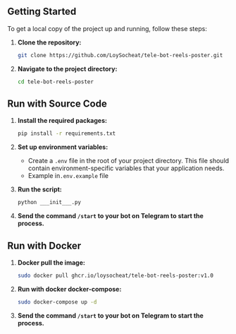 ## Getting Started

To get a local copy of the project up and running, follow these steps:


1. **Clone the repository:**
    
    ```bash
    git clone https://github.com/LoySocheat/tele-bot-reels-poster.git
    ```

2. **Navigate to the project directory:**

    ```bash
    cd tele-bot-reels-poster
    ```
## Run with Source Code

1. **Install the required packages:**

    ```bash
    pip install -r requirements.txt
    ```

2. **Set up environment variables:**

    - Create a `.env` file in the root of your project directory. This file should contain environment-specific variables that your application needs. 
    - Example in`.env.example` file

3. **Run the script:**

    ```bash
    python ___init___.py
    ```

4. **Send the command `/start` to your bot on Telegram to start the process.**

## Run with Docker

1. **Docker pull the image:**

    ```bash
    sudo docker pull ghcr.io/loysocheat/tele-bot-reels-poster:v1.0
    ```

2. **Run with docker docker-compose:**

    ```bash
    sudo docker-compose up -d
    ```

3. **Send the command `/start` to your bot on Telegram to start the process.**
